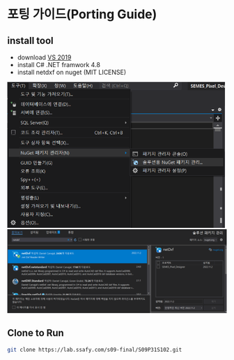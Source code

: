# 포팅 가이드(Porting Guide)

## install tool

- download [VS 2019](https://my.visualstudio.com/Downloads?q=visual%20studio%202019&wt.mc_id=o~msft~vscom~older-downloads)
- install C# .NET framwork 4.8
- install netdxf on nuget (MIT LICENSE)
<img src="./image/install_nuget.PNG" width="500"/>
<img src="./image/install_nuget2.PNG" />

## Clone to Run

```bash
git clone https://lab.ssafy.com/s09-final/S09P31S102.git
```

